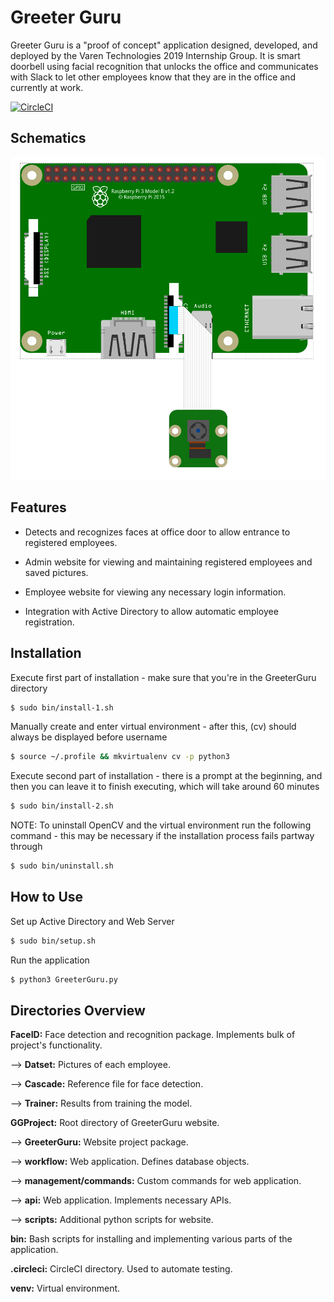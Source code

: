 # Greeter Guru

Greeter Guru is a "proof of concept" application designed, developed, and deployed by the Varen Technologies 2019 Internship Group. It is smart doorbell using facial recognition that unlocks the office and communicates with Slack to let other employees know that they are in the office and currently at work.

[![CircleCI](https://circleci.com/gh/VarenTechInternship/greeterguru.svg?style=svg)](https://circleci.com/gh/VarenTechInternship/greeterguru)


## Schematics

![Schematics](schematics.png)


## Features

* Detects and recognizes faces at office door to allow entrance to registered employees.

* Admin website for viewing and maintaining registered employees and saved pictures.

* Employee website for viewing any necessary login information.

* Integration with Active Directory to allow automatic employee registration.


## Installation

Execute first part of installation - make sure that you're in the GreeterGuru directory
```bash
$ sudo bin/install-1.sh
```

Manually create and enter virtual environment - after this, (cv) should always be displayed before username
```bash
$ source ~/.profile && mkvirtualenv cv -p python3
```

Execute second part of installation - there is a prompt at the beginning, and then you can leave it to finish executing, which will take around 60 minutes
```bash
$ sudo bin/install-2.sh
```

NOTE: To uninstall OpenCV and the virtual environment run the following command - this may be necessary if the installation process fails partway through
```bash
$ sudo bin/uninstall.sh
```


## How to Use

Set up Active Directory and Web Server
```bash
$ sudo bin/setup.sh
```

Run the application
```bash
$ python3 GreeterGuru.py
```


## Directories Overview

**FaceID:** Face detection and recognition package. Implements bulk of project's functionality.

--> **Datset:** Pictures of each employee.

--> **Cascade:** Reference file for face detection.

--> **Trainer:** Results from training the model.

**GGProject:** Root directory of GreeterGuru website.

--> **GreeterGuru:** Website project package.

--> **workflow:** Web application. Defines database objects.

   --> **management/commands:** Custom commands for web application.

--> **api:** Web application. Implements necessary APIs.

--> **scripts:** Additional python scripts for website.

**bin:** Bash scripts for installing and implementing various parts of the application.

**.circleci:** CircleCI directory. Used to automate testing.

**venv:** Virtual environment.
